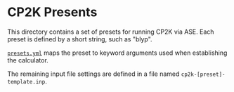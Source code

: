 # CP2K Presents

This directory contains a set of presets for running CP2K via ASE. 
Each preset is defined by a short string, such as "blyp".

[`presets.yml`](./presets.yml) maps the preset to keyword arguments used when
establishing the calculator.

The remaining input file settings are defined in a file named `cp2k-[preset]-template.inp`.
